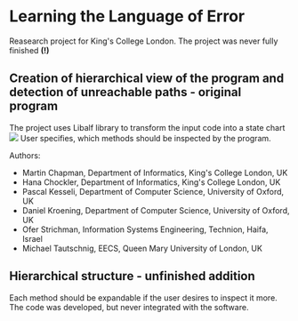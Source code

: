 # Learning the Language of Error
Reasearch project for King's College London. The project was never fully finished <b>(!)</b>

## Creation of hierarchical view of the program and detection of unreachable paths - original program
The project uses Libalf library to transform the input code into a state chart
<img src="http://www.cprover.org/learning-errors/automata/_merge_sort_false-2-7.svg">
User specifies, which methods should be inspected by the program.

Authors: 
* Martin Chapman, Department of Informatics, King's College London, UK
* Hana Chockler, Department of Informatics, King's College London, UK
* Pascal Kesseli, Department of Computer Science, University of Oxford, UK
* Daniel Kroening, Department of Computer Science, University of Oxford, UK
* Ofer Strichman, Information Systems Engineering, Technion, Haifa, Israel
* Michael Tautschnig, EECS, Queen Mary University of London, UK

## Hierarchical structure - unfinished addition 
Each method should be expandable if the user desires to inspect it more. The code was developed, but never integrated with the software.

